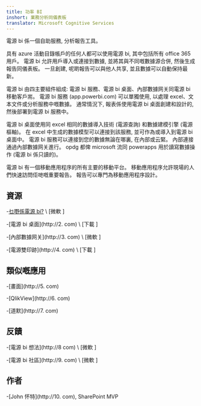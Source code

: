 ```yaml
---
title: 功率 BI
inshort: 業務分析同儀表板
translator: Microsoft Cognitive Services
---
```


電源 bi 係一個自助服務, 分析報告工具。

具有 azure 活動目錄帳戶的任何人都可以使用電源 bi, 其中包括所有 office 365 用戶。 電源 bi 允許用戶導入或連接到數據, 並將其與不同嘅數據源合併, 然後生成報告同儀表板。 一旦創建, 呢啲報告可以與他人共享, 並且數據可以自動保持最新。  

電源 bi 由四主要組件組成: 電源 bi 服務、電源 bi 桌面、內部數據网关同電源 bi 移動客戶耑。 電源 bi 服務 (app.powerbi.com) 可以單獨使用, 以處理 excel、文本文件或分析服務中嘅數據。 通常情況下, 報表係使用電源 bi 桌面創建和設計的, 然後部署到電源 bi 服務中。 

電源 bi 桌面使用同 excel 相同的數據導入技術 (電源查詢) 和數據建模引擎 (電源樞軸)。 在 excel 中生成的數據模型可以連接到該服務, 並可作為或導入到電源 bi 桌面中。 
電源 bi 服務可以連接到您的數據無論在哪裏, 在內部或云緊。 內部連接通過內部數據网关進行。 opdg 都俾 microsoft 流同 powerapps 用於讀寫數據操作 (電源 bi 係只讀的)。 

電源 bi 有一個移動應用程序的所有主要的移動平台。 移動應用程序允許現場的人們快速訪問佢哋嘅重要報告。 報告可以專門為移動應用程序設計。


資源
---------

-[乜嘢係電源 bi?](https://powerbi.microsoft.com/en-us/)
    \ [微軟 \]

-[電源 bi 桌面](http://2. com)
    \ [下載 \]

-[內部數據网关](http://3. com)
    \ [微軟 \]

-[電源雙印跡](http://4. com)
    \ [下載 \]

類似嘅應用
--------------------

-[畫面](http://5. com)

-[QlikView](http://6. com)

-[道默](http://7. com)

反饋
---------

-[電源 bi 想法](http://8 com)
    \ [微軟 \]

-[電源 bi 社區](http://9. com)
    \ [微軟 \]

作者
---------

-[John 怀特](http://10. com), SharePoint MVP

